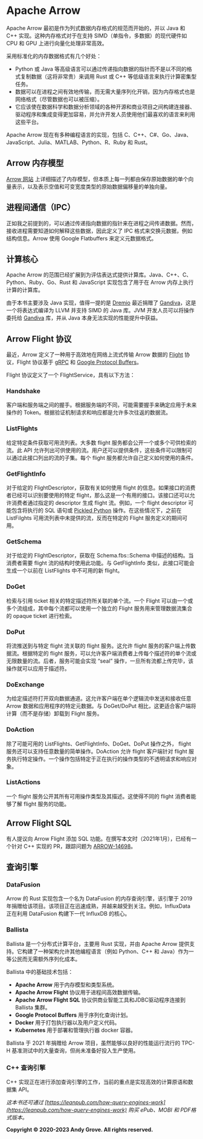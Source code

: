 # Apache Arrow

Apache Arrow 最初是作为列式数据内存格式的规范而开始的，并以 Java 和 C++ 实现。这种内存格式对于在支持 SIMD（单指令，多数据）的现代硬件如 CPU 和 GPU 上进行向量化处理非常高效。

采用标准化的内存数据格式有几个好处：

- Python 或 Java 等高级语言可以通过传递指向数据的指针而不是以不同的格式复制数据（这将非常贵）来调用 Rust 或 C++ 等低级语言来执行计算密集型任务。
- 数据可以在进程之间有效地传输，而无需大量序列化开销，因为内存格式也是网络格式（尽管数据也可以被压缩）。
- 它应该使在数据科学和数据分析领域的各种开源和商业项目之间构建连接器、驱动程序和集成变得更加容易，并允许开发人员使用他们最喜欢的语言来利用这些平台。

Apache Arrow 现在有多种编程语言的实现，包括 C、C++、C#、Go、Java、JavaScript、Julia、MATLAB、Python、R、Ruby 和 Rust。

## Arrow 内存模型

[Arrow 网站](https://arrow.apache.org/docs/format/Columnar.html) 上详细描述了内存模型，但本质上每一列都由保存原始数据的单个向量表示，以及表示空值和可变宽度类型的原始数据偏移量的单独向量。

## 进程间通信（IPC）

正如我之前提到的，可以通过传递指向数据的指针来在进程之间传递数据。然而，接收进程需要知道如何解释这些数据，因此定义了 IPC 格式来交换元数据，例如结构信息。Arrow 使用 Google Flatbuffers 来定义元数据格式。

## 计算核心

Apache Arrow 的范围已经扩展到为评估表达式提供计算库。Java、C++、C、Python、Ruby、Go、Rust 和 JavaScript 实现包含了用于在 Arrow 内存上执行计算的计算库。

由于本书主要涉及 Java 实现，值得一提的是 [Dremio](https://www.dremio.com/) 最近捐赠了 [Gandiva](https://github.com/apache/arrow/tree/main/cpp/src/gandiva)，这是一个将表达式编译为 LLVM 并支持 SIMD 的 Java 库。JVM 开发人员可以将操作委托给 [Gandiva](https://github.com/apache/arrow/tree/main/cpp/src/gandiva) 库，并从 Java 本身无法实现的性能提升中获益。

## Arrow Flight 协议

最近，Arrow 定义了一种用于高效地在网络上流式传输 Arrow 数据的 [Flight](https://arrow.apache.org/blog/2019/10/13/introducing-arrow-flight/) 协议，Flight 协议基于 [gRPC](https://grpc.io/) 和 [Google Protocol Buffers](https://protobuf.dev/)。

Flight 协议定义了一个 FlightService，具有以下方法：

### Handshake

客户端和服务端之间的握手。根据服务端的不同，可能需要握手来确定应用于未来操作的 Token。根据验证机制请求和响应都是允许多次往返的数据流。

### ListFlights

给定特定条件获取可用流列表。大多数 flight 服务都会公开一个或多个可供检索的流。此 API 允许列出可供使用的流。用户还可以提供条件，这些条件可以限制可以通过此接口列出的流的子集。每个 flight 服务都允许自己定义如何使用的条件。

### GetFlightInfo

对于给定的 FlightDescriptor，获取有关如何使用 flight 的信息。如果接口的消费者已经可以识别要使用的特定 flight，那么这是一个有用的接口。该接口还可以允许消费者通过指定的 descriptor 生成 flight 流。例如，一个 flight descriptor 可能包含将执行的 SQL 语句或 [Pickled Python](https://docs.python.org/3/library/pickle.html) 操作。在这些情况下，之前在 ListFilghts 可用流列表中未提供的流，反而在特定的 Flight 服务定义的期间可用。

### GetSchema

对于给定的 FlightDescriptor，获取在 Schema.fbs::Schema 中描述的结构。当消费者需要 flight 流的结构时使用此功能。与 GetFlightInfo 类似，此接口可能会生成一个以前在 ListFlights 中不可用的新 flight。

### DoGet

检索与引用 ticket 相关的特定描述符所关联的单个流。一个 Flight 可以由一个或多个流组成，其中每个流都可以使用一个独立的 Flight 服务用来管理数据流集合的 opaque ticket 进行检索。

### DoPut

将流推送到与特定 flight 流关联的 flight 服务。这允许 flight 服务的客户端上传数据流。根据特定的 flight 服务，可以允许客户端消费者上传每个描述符的单个流或无限数量的流。后者，服务可能会实现 “seal” 操作，一旦所有流都上传完毕，该操作就可以应用于描述符。

### DoExchange

为给定描述符打开双向数据通道。这允许客户端在单个逻辑流中发送和接收任意 Arrow 数据和应用程序的特定元数据。与 DoGet/DoPut 相比，这更适合客户端将计算（而不是存储）卸载到 Flight 服务。

### DoAction

除了可能可用的 ListFlights、GetFlightInfo、DoGet、DoPut 操作之外， flight 服务还可以支持任意数量的简单操作。DoAction 允许 flight 客户端针对 flight 服务执行特定操作。一个操作包括特定于正在执行的操作类型的不透明请求和响应对象。

### ListActions

一个 flight 服务公开其所有可用操作类型及其描述。这使得不同的 flight 消费者能够了解 flight 服务的功能。

## Arrow Flight SQL

有人提议向 Arrow Flight 添加 SQL 功能。在撰写本文时（2021年1月），已经有一个针对 C++ 实现的 PR，跟踪问题为 [ARROW-14698](https://issues.apache.org/jira/browse/ARROW-14698)。

## 查询引擎

### DataFusion

Arrow 的 Rust 实现包含一个名为 DataFusion 的内存查询引擎，该引擎于 2019 年捐赠给该项目。该项目正在迅速成熟，并越来越受到关注。例如，InfluxData 正在利用 DataFusion 构建下一代 InfluxDB 的核心。

### Ballista

Ballista 是一个分布式计算平台，主要用 Rust 实现，并由 Apache Arrow 提供支持。它构建了一种架构允许其他编程语言（例如 Python、C++ 和 Java）作为一等公民而无需额外序列化成本。

Ballista 中的基础技术包括：

- **Apache Arrow** 用于内存模型和类型系统。
- **Apache Arrow Flight** 协议用于进程间高效数据传输。
- **Apache Arrow Flight SQL** 协议供商业智能工具和JDBC驱动程序连接到 Ballista 集群。
- **Google Protocol Buffers**  用于序列化查询计划。
- **Docker** 用于打包执行器以及用户定义代码。
- **Kubernetes** 用于部署和管理执行器 docker 容器。

Ballista 于 2021 年捐赠给 Arrow 项目，虽然能够以良好的性能运行流行的 TPC-H 基准测试中的大量查询，但尚未准备好投入生产使用。

### C++ 查询引擎

C++ 实现正在进行添加查询引擎的工作，当前的重点是实现高效的计算原语和数据集 API。

*这本书还可通过 [https://leanpub.com/how-query-engines-work](https://leanpub.com/how-query-engines-work) 购买 ePub、MOBI 和 PDF格式版本。*

**Copyright © 2020-2023 Andy Grove. All rights reserved.**
